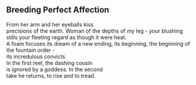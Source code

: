 Breeding Perfect Affection
--------------------------
From her arm and her eyeballs kiss  
precisions of the earth. Woman of the depths of my leg - your blushing  
stills your fleeting regard as though it were heat.  
A foam focuses its dream of a new ending, its beginning, the beginning of the fountain order -  
its incredulous convicts.  
In the first reel, the dashing cousin  
is ignored by a goddess. In the second  
take he returns, to rise and to tread.  
